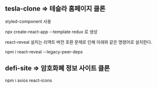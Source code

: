 ## tesla-clone  =>  테슬라 홈페이지 클론

styled-component 사용

npx create-react-app --template redux 로 생성

react-reveal 설치는 리액트 버전 호환 문제로 인해 아래와 같은 명령어로 설치한다.

npm i react-reveal --legacy-peer-deps



## defi-site  =>  암호화폐 정보 사이트 클론

npm i axios react-icons